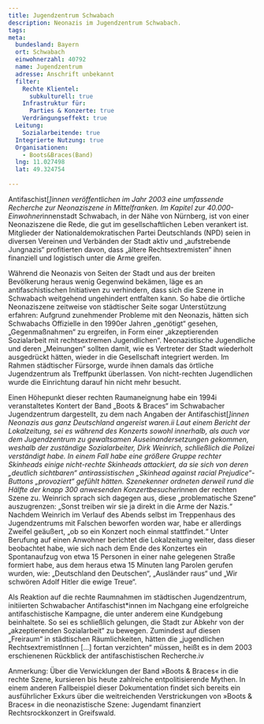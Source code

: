 ```yaml
---
title: Jugendzentrum Schwabach
description: Neonazis im Jugendzentrum Schwabach.
tags:
meta:
  bundesland: Bayern
  ort: Schwabach
  einwohnerzahl: 40792
  name: Jugendzentrum
  adresse: Anschrift unbekannt
  filter:
    Rechte Klientel:
      subkulturell: true
    Infrastruktur für:
      Parties & Konzerte: true
    Verdrängungseffekt: true
  Leitung:
    Sozialarbeitende: true
  Integrierte Nutzung: true
  Organisationen: 
    - Boots&Braces(Band)
  lng: 11.027498
  lat: 49.324754
  
---
```


Antifaschist[*]innen veröffentlichen im Jahr 2003 eine umfassende Recherche zur Neonaziszene in Mittelfranken. Im Kapitel zur 40.000-Einwohner*innenstadt Schwabach, in der Nähe von Nürnberg, ist von einer Neonaziszene die Rede, die gut im gesellschaftlichen Leben verankert ist. Mitglieder der Nationaldemokratischen Partei Deutschlands (NPD) seien in diversen Vereinen und Verbänden der Stadt aktiv und „aufstrebende Jungnazis“ profitierten davon, dass „ältere Rechtsextremisten“ ihnen finanziell und logistisch unter die Arme greifen.

Während die Neonazis von Seiten der Stadt und aus der breiten Bevölkerung heraus wenig Gegenwind bekämen, läge es an antifaschistischen Initiativen zu verhindern, dass sich die Szene in Schwabach weitgehend ungehindert entfalten kann. So habe die örtliche Neonaziszene zeitweise von städtischer Seite sogar Unterstützung erfahren: Aufgrund zunehmender Probleme mit den Neonazis, hätten sich Schwabachs Offizielle in den 1990er Jahren „genötigt“ gesehen, „Gegenmaßnahmen“ zu ergreifen, in Form einer „akzeptierenden Sozialarbeit mit rechtsextremen Jugendlichen“. Neonazistische Jugendliche und deren „Meinungen“ sollten damit, wie es Vertreter der Stadt wiederholt ausgedrückt hätten, wieder in die Gesellschaft integriert werden. Im Rahmen städtischer Fürsorge, wurde ihnen damals das örtliche Jugendzentrum als Treffpunkt überlassen. Von nicht-rechten Jugendlichen wurde die Einrichtung darauf hin nicht mehr besucht.

Einen Höhepunkt dieser rechten Raumaneignung habe ein 1994i veranstaltetes Kontert der Band „Boots & Braces“ im Schwabacher Jugendzentrum dargestellt, zu dem nach Angaben der Antifaschist[*]innen Neonazis aus ganz Deutschland angereist waren.ii Laut einem Bericht der Lokalzeitung, sei es während des Konzerts sowohl innerhalb, als auch vor dem Jugendzentrum zu gewaltsamen Auseinandersetzungen gekommen, weshalb der zuständige Sozialarbeiter, Dirk Weinrich, schließlich die Polizei verständigt habe. In einem Fall habe eine größere Gruppe rechter Skinheads einige nicht-rechte Skinheads attackiert, da sie sich von deren „deutlich sichtbaren“ antirassistischen „Skinhead against racial Prejudice“-Buttons „provoziert“ gefühlt hätten. Szenekenner ordneten derweil rund die Hälfte der knapp 300 anwesenden Konzertbesucher*innen der rechten Szene zu. Weinrich sprach sich dagegen aus, diese „problematische Szene“ auszugrenzen: „Sonst treiben wir sie ja direkt in die Arme der Nazis.“ Nachdem Weinrich im Verlauf des Abends selbst im Treppenhaus des Jugendzentrums mit Falschen beworfen worden war, habe er allerdings Zweifel geäußert, „ob so ein Konzert noch einmal stattfindet.“ Unter Berufung auf einen Anwohner berichtet die Lokalzeitung weiter, dass dieser beobachtet habe, wie sich nach dem Ende des Konzertes ein Spontanaufzug von etwa 15 Personen in einer nahe gelegenen Straße formiert habe, aus dem heraus etwa 15 Minuten lang Parolen gerufen wurden, wie: „Deutschland den Deutschen“, „Ausländer raus“ und „Wir schwören Adolf Hitler die ewige Treue“.

Als Reaktion auf die rechte Raumnahmen im städtischen Jugendzentrum, initiierten Schwabacher Antifaschist*innen im Nachgang eine erfolgreiche antifaschistische Kampagne, die unter anderem eine Kundgebung beinhaltete. So sei es schließlich gelungen, die Stadt zur Abkehr von der „akzeptierenden Sozialarbeit“ zu bewegen. Zumindest auf diesen „Freiraum“ in städtischen Räumlichkeiten, hätten die „jugendlichen RechtsextremistInnen [...] fortan verzichten“ müssen, heißt es in dem 2003 erschienenen Rückblick der antifaschistischen Recherche.iv 

Anmerkung: Über die Verwicklungen der Band »Boots & Braces« in die rechte Szene, kursieren bis heute zahlreiche entpolitisierende Mythen. In einem anderen Fallbeispiel dieser Dokumentation findet sich bereits ein ausführlicher Exkurs über die weitreichenden Verstrickungen von »Boots & Braces« in die neonazistische Szene: Jugendamt finanziert Rechtsrockkonzert in Greifswald.